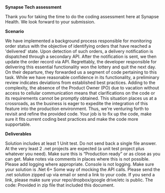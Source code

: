 ﻿**Synapse Tech assessment**

Thank you for taking the time to do the coding assessment here at Synapse Health. We look forward to your submission.

**Scenario**

We have implemented a background process responsible for monitoring order status with the objective of identifying orders that have reached a 'delivered' state. Upon detection of such orders, a delivery notification is dispatched through a secondary API. After the notification is sent, we then update the order record via API.
Regrettably, the developer responsible for delivering this essential functionality won the lottery and quit the next day. On their departure, they forwarded us a segment of code pertaining to this task. While we have reasonable confidence in its functionality, a preliminary review indicates deviations from established best practices. Adding to the complexity, the absence of the Product Owner (PO) due to vacation without access to cellular communication means that clarifications on the code or its requirements cannot be promptly obtained.
This situation places us at a crossroads, as the business is eager to expedite the integration of this feature into the production environment. Thus, we're venturing forth to revisit and refine the provided code. Your job is to fix up the code, make sure it fits current coding best practices and make the code more supportable.

**Deliverables**

Solution includes at least 1 Unit test.
Do not send back a single file answer.
At the very least 2 .net projects are expected (a unit test project plus whatever you need).
Make sure this is “Production ready” or as close as you can get.
Make notes via comments in places where this is not possible.
Please add logging where appropriate.
Console is not logging.
Make sure your solution is .Net 6+
Some way of mocking the API calls.
Please send the .net solution zipped up via email or send a link to your code.
If you send a link, please make sure your repo/dropbox/google drive/etc is public.
The code:
Provided in zip file that included this document.

